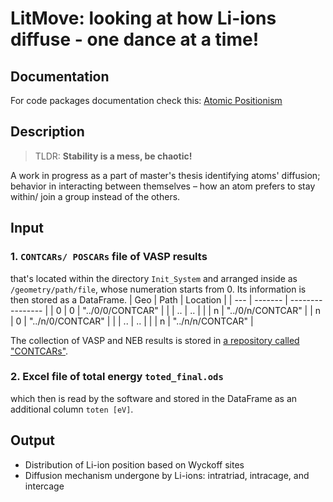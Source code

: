 # LitMove: looking at how Li-ions diffuse - one dance at a time!

## Documentation
For code packages documentation check this: [Atomic Positionism](https://atomic-positionism.netlify.app/)

## Description
> TLDR: **Stability is a mess, be chaotic!**

A work in progress as a part of master's thesis identifying atoms' diffusion; behavior in interacting between themselves – how an atom prefers to stay within/ join a group instead of the others.

## Input
### 1. `CONTCARs/ POSCARs` file of VASP results
that's located within the directory `Init_System` and arranged inside as `/geometry/path/file`, whose numeration starts from 0. Its information is then stored as a DataFrame.
| Geo | Path    | Location         |
| --- | ------- | ---------------- |
| 0   | 0       | "../0/0/CONTCAR" |
|     | ..      | ..               |
|     | n       | "../0/n/CONTCAR" |
| n   | 0       | "../n/0/CONTCAR" |
|     | ..      | ..               | 
|     | n       | "../n/n/CONTCAR" |

The collection of VASP and NEB results is stored in [a repository called "CONTCARs"](https://github.com/a-firdaus/CONTCARs.git).

### 2. Excel file of total energy `toted_final.ods`
which then is read by the software and stored in the DataFrame as an additional column `toten [eV]`.


## Output
- Distribution of Li-ion position based on Wyckoff sites
- Diffusion mechanism undergone by Li-ions: intratriad, intracage, and intercage
